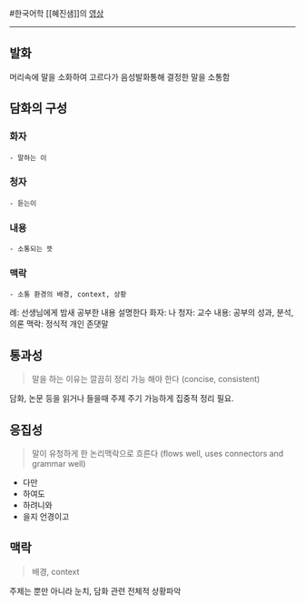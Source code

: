 #한국어학
[[혜진샘]]의 [영상](https://youtu.be/95p5t9rwFHU)
___
## 발화
머리속에 말을 소화하여 고르다가 음성발화통해 결정한 말을 소통함

## 담화의 구성
### 화자
	- 말하는 이

### 청자
	- 듣는이

### 내용
	- 소통되는 뜻

### 맥락
	- 소통 환경의 배경, context, 상황

례: 선생님에게 밤새 공부한 내용 설명한다
화자: 나
청자: 교수
내용: 공부의 성과, 분석, 의론
맥락: 정식적 개인 존댓말

## 통과성
> 말을 하는 이유는 깔끔히 정리 가능 해야 한다 (concise, consistent)

담화, 논문 등을 읽거나 들을때 주제 주기 가능하게 집중적 정리 필요.

## 응집성
> 말이 유청하게 한 논리맥락으로 흐른다 (flows well, uses connectors and grammar well)

- 다만
- 하여도
- 하려니와
- 을지 언경이고 

## 맥락
> 배경, context

주제는 뿐만 아니라 눈치, 담화 관련 전체적 상황파악
